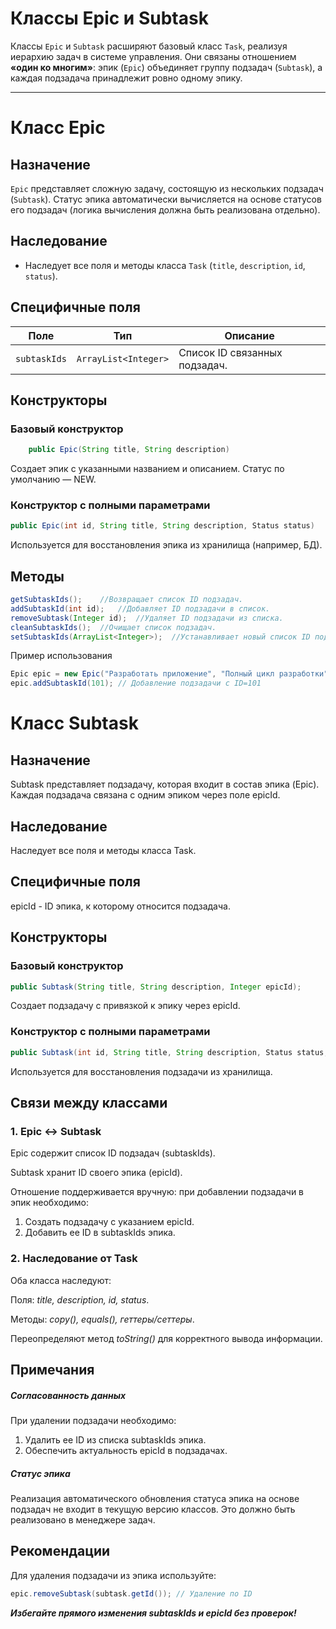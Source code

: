 # Классы Epic и Subtask

Классы `Epic` и `Subtask` расширяют базовый класс `Task`, реализуя иерархию задач в системе управления.
Они связаны отношением **«один ко многим»**: эпик (`Epic`) объединяет группу подзадач (`Subtask`),
а каждая подзадача принадлежит ровно одному эпику.

---

# Класс Epic

## Назначение
`Epic` представляет сложную задачу, состоящую из нескольких подзадач (`Subtask`). Статус эпика автоматически вычисляется
на основе статусов его подзадач (логика вычисления должна быть реализована отдельно).

## Наследование
- Наследует все поля и методы класса `Task` (`title`, `description`, `id`, `status`).

## Специфичные поля
| Поле           | Тип                | Описание                          |
|----------------|--------------------|-----------------------------------|
| `subtaskIds`   | `ArrayList<Integer>` | Список ID связанных подзадач.     |

## Конструкторы
### Базовый конструктор 
```java
    public Epic(String title, String description)
```
Создает эпик с указанными названием и описанием. Статус по умолчанию — NEW.

### Конструктор с полными параметрами

```java
public Epic(int id, String title, String description, Status status)
```
Используется для восстановления эпика из хранилища (например, БД).

## Методы

```java
getSubtaskIds();	//Возвращает список ID подзадач.
addSubtaskId(int id);	//Добавляет ID подзадачи в список.
removeSubtask(Integer id);	//Удаляет ID подзадачи из списка.
cleanSubtaskIds();	//Очищает список подзадач.
setSubtaskIds(ArrayList<Integer>);	//Устанавливает новый список ID подзадач (используйте с осторожностью!).
```
Пример использования
```java
Epic epic = new Epic("Разработать приложение", "Полный цикл разработки");
epic.addSubtaskId(101); // Добавление подзадачи с ID=101
```
# Класс Subtask
## Назначение
Subtask представляет подзадачу, которая входит в состав эпика (Epic). Каждая подзадача связана с одним эпиком
через поле epicId.

## Наследование
Наследует все поля и методы класса Task.

## Специфичные поля
epicId - ID эпика, к которому относится подзадача.

## Конструкторы
### Базовый конструктор

```java
public Subtask(String title, String description, Integer epicId);
```
Создает подзадачу с привязкой к эпику через epicId.

### Конструктор с полными параметрами

```java
public Subtask(int id, String title, String description, Status status, int epicId)
```
Используется для восстановления подзадачи из хранилища.

## Связи между классами
### 1. Epic ↔ Subtask
   Epic содержит список ID подзадач (subtaskIds).

Subtask хранит ID своего эпика (epicId).

Отношение поддерживается вручную: при добавлении подзадачи в эпик необходимо:
1. Создать подзадачу с указанием epicId.
2. Добавить ее ID в subtaskIds эпика.

### 2. Наследование от Task
Оба класса наследуют:

Поля: *title, description, id, status*.

Методы: *copy(), equals(), геттеры/сеттеры*.

Переопределяют метод *toString()* для корректного вывода информации.

## Примечания
##### Согласованность данных
При удалении подзадачи необходимо:
1. Удалить ее ID из списка subtaskIds эпика.
2. Обеспечить актуальность epicId в подзадачах.

##### Статус эпика
Реализация автоматического обновления статуса эпика на основе подзадач не входит в текущую версию классов.
Это должно быть реализовано в менеджере задач.

## Рекомендации

Для удаления подзадачи из эпика используйте:

```java
epic.removeSubtask(subtask.getId()); // Удаление по ID
```
***Избегайте прямого изменения subtaskIds и epicId без проверок!***